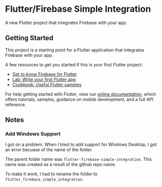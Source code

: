 # Flutter/Firebase Simple Integration

A new Flutter project that integrates Firebase with your app.

## Getting Started

This project is a starting point for a Flutter application that integrates Firebase with your app.

A few resources to get you started if this is your first Flutter project:

- [Get to know Firebase for Flutter](https://firebase.google.com/codelabs/firebase-get-to-know-flutter)
- [Lab: Write your first Flutter app](https://flutter.dev/docs/get-started/codelab)
- [Cookbook: Useful Flutter samples](https://flutter.dev/docs/cookbook)

For help getting started with Flutter, view our
[online documentation](https://flutter.dev/docs), which offers tutorials,
samples, guidance on mobile development, and a full API reference.

## Notes

### Add Windows Support

I got on a problem. When I tried to add support for Windows Desktop, I got an error becuase of the name of the folder.

The parent folder name was `flutter-firebase-simple-integration`. This name was created as a result of the github repo name.

To make it work, I had to rename the folder to `flutter_firebase_simple_integration`.
